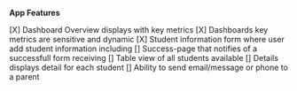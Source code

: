 
**App Features**

[X] Dashboard Overview displays with key metrics
[X] Dashboards key metrics are sensitive and dynamic
[X] Student information form where user add student information including
[] Success-page that notifies of a successfull form receiving
[] Table view of all students available
[] Details displays detail for each student
[] Ability to send email/message or phone to a parent
